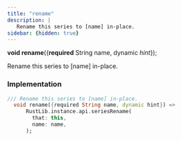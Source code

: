 ```yaml
---
title: "rename"
description: |
   Rename this series to [name] in-place.
sidebar: {hidden: true}
---
```

<span class="dart-code"><strong>void rename</strong>({<span class="nobr"><strong>required</strong> String name</span>, <span class="nobr">dynamic <i>hint</i></span>});</span>

 Rename this series to [name] in-place.
### Implementation
```dart
/// Rename this series to [name] in-place.
  void rename({required String name, dynamic hint}) =>
      RustLib.instance.api.seriesRename(
        that: this,
        name: name,
      );
```

